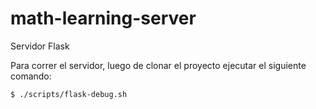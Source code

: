 # math-learning-server

Servidor Flask

Para correr el servidor, luego de clonar el proyecto ejecutar el siguiente comando:

    $ ./scripts/flask-debug.sh
